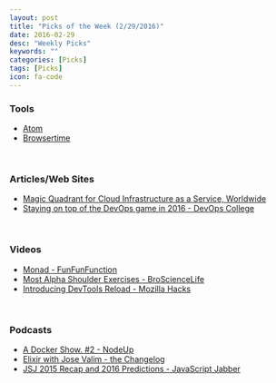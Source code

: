 ```yaml
---
layout: post
title: "Picks of the Week (2/29/2016)"
date: 2016-02-29
desc: "Weekly Picks"
keywords: ""
categories: [Picks]
tags: [Picks]
icon: fa-code
---
```


<h3 id="tools:61fe2486555a688999ea531087a4b006">Tools</h3>

<ul>
<li><a href="https://atom.io/">Atom</a></li>
<li><a href="https://github.com/tobli/browsertime">Browsertime</a></li>
</ul>

<p><br /></p>

<h3 id="articles-web-sites:61fe2486555a688999ea531087a4b006">Articles/Web Sites</h3>

<ul>
<li><a href="https://www.gartner.com/doc/reprints?id=1-2EKJTD6&amp;ct=150506&amp;st">Magic Quadrant for Cloud Infrastructure as a Service, Worldwide</a></li>
<li><a href="https://devops.college/staying-on-top-of-the-devops-game-in-2016-90268d12d72d#.uf4bj8pf5">Staying on top of the DevOps game in 2016 - DevOps College</a></li>
</ul>

<p><br /></p>

<h3 id="videos:61fe2486555a688999ea531087a4b006">Videos</h3>

<ul>
<li><a href="https://www.youtube.com/watch?v=9QveBbn7t_c">Monad - FunFunFunction</a></li>
<li><a href="https://www.youtube.com/watch?v=eRpiaHRtKlw">Most Alpha Shoulder Exercises - BroScienceLife</a></li>
<li><a href="https://hacks.mozilla.org/2016/02/introducing-devtools-reload/">Introducing DevTools Reload - Mozilla Hacks</a></li>
</ul>

<p><br /></p>

<h3 id="podcasts:61fe2486555a688999ea531087a4b006">Podcasts</h3>

<ul>
<li><a href="https://player.fm/series/nodeup/98-a-docker-show-2">A Docker Show. #2 - NodeUp</a></li>
<li><a href="https://changelog.com/194/">Elixir with Jose Valim - the Changelog</a></li>
<li><a href="https://devchat.tv/js-jabber/198-jsj-2015-recap-and-2016-predictions">JSJ 2015 Recap and 2016 Predictions - JavaScript Jabber</a></li>
</ul>
